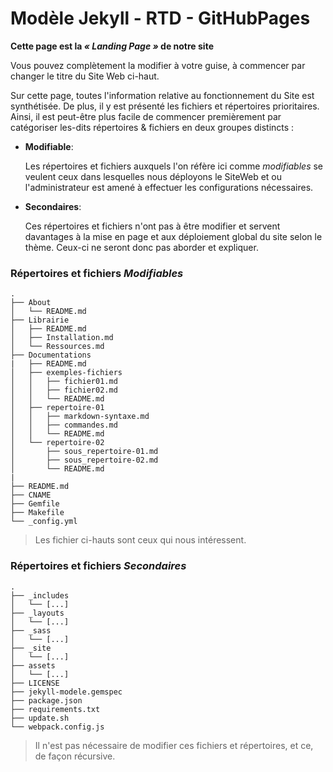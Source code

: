 # Modèle Jekyll - RTD - GitHubPages

**Cette page est la *« Landing Page »* de notre site**  

Vous pouvez complètement la modifier à votre guise, à commencer par changer le titre du Site Web ci-haut.

Sur cette page, toutes l'information relative au fonctionnement du Site est synthétisée. De plus, il y est présenté les fichiers et répertoires prioritaires. Ainsi, il est peut-être plus facile de commencer premièrement par catégoriser les-dits répertoires & fichiers en deux groupes distincts : 

- **Modifiable**:

  Les répertoires et fichiers auxquels l'on réfère ici comme *modifiables* se veulent ceux dans lesquelles nous déployons le SiteWeb et ou l'administrateur est amené à effectuer les configurations nécessaires.

- **Secondaires**:

  Ces répertoires et fichiers n'ont pas à être modifier et servent davantages à la mise en page et aux déploiement global du site selon le thème. Ceux-ci ne seront donc pas aborder et expliquer.

### Répertoires et fichiers *Modifiables*

```
.
├── About
│   └── README.md
├── Librairie
│   ├── README.md
│   ├── Installation.md
│   └── Ressources.md
├── Documentations
|   ├── README.md
│   ├── exemples-fichiers
│   │   ├── fichier01.md
│   │   ├── fichier02.md
│   │   └── README.md
│   ├── repertoire-01
│   │   ├── markdown-syntaxe.md
│   │   ├── commandes.md
│   │   └── README.md
│   └── repertoire-02
│       ├── sous_repertoire-01.md
│       ├── sous_repertoire-02.md
│       └── README.md
|
├── README.md
├── CNAME
├── Gemfile
├── Makefile
└── _config.yml

```

> Les fichier ci-hauts sont ceux qui nous intéressent.
>

### Répertoires et fichiers *Secondaires*

```
.
├── _includes
│   └── [...]
├── _layouts
│   └── [...]
├── _sass
│   └── [...]
├── _site
│   └── [...]
├── assets
│   └── [...]
├── LICENSE
├── jekyll-modele.gemspec
├── package.json
├── requirements.txt
├── update.sh
└── webpack.config.js
```

> Il n'est pas nécessaire de modifier ces fichiers et répertoires, et ce, de façon récursive.
